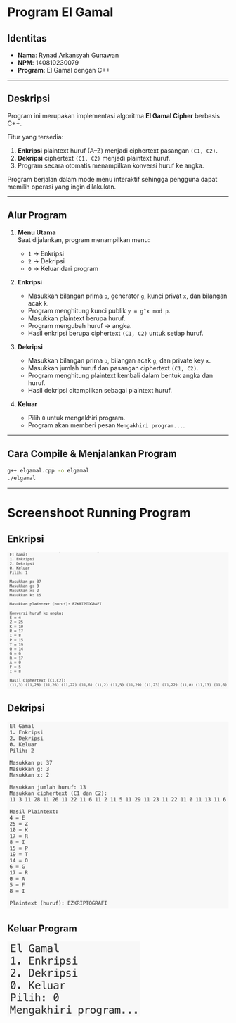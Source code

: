 # Program El Gamal

## Identitas
- **Nama**: Rynad Arkansyah Gunawan  
- **NPM**: 140810230079  
- **Program**: El Gamal dengan C++

---

## Deskripsi
Program ini merupakan implementasi algoritma **El Gamal Cipher** berbasis C++.

Fitur yang tersedia:
1. **Enkripsi** plaintext huruf (A–Z) menjadi ciphertext pasangan `(C1, C2)`.  
2. **Dekripsi** ciphertext `(C1, C2)` menjadi plaintext huruf.  
3. Program secara otomatis menampilkan konversi huruf ke angka.

Program berjalan dalam mode menu interaktif sehingga pengguna dapat memilih operasi yang ingin dilakukan.

---

## Alur Program
1. **Menu Utama**  
   Saat dijalankan, program menampilkan menu:
   - `1` → Enkripsi
   - `2` → Dekripsi
   - `0` → Keluar dari program

2. **Enkripsi**
   - Masukkan bilangan prima `p`, generator `g`, kunci privat `x`, dan bilangan acak `k`.  
   - Program menghitung kunci publik `y = g^x mod p`.  
   - Masukkan plaintext berupa huruf.  
   - Program mengubah huruf → angka.  
   - Hasil enkripsi berupa ciphertext `(C1, C2)` untuk setiap huruf.

3. **Dekripsi**
   - Masukkan bilangan prima `p`, bilangan acak `g`, dan private key `x`.  
   - Masukkan jumlah huruf dan pasangan ciphertext `(C1, C2)`.  
   - Program menghitung plaintext kembali dalam bentuk angka dan huruf.  
   - Hasil dekripsi ditampilkan sebagai plaintext huruf.

4. **Keluar**  
   - Pilih `0` untuk mengakhiri program.  
   - Program akan memberi pesan `Mengakhiri program...`.

---

## Cara Compile & Menjalankan Program
```bash
g++ elgamal.cpp -o elgamal
./elgamal
```

---
# Screenshoot Running Program

## Enkripsi
![Enkripsi EZKRIPTOGRAFI](enkripsi.png)

## Dekripsi
![Dekripsi EZKRIPTOGRAFI](dekripsi.png)

## Keluar Program
![Keluar program](keluar.png)